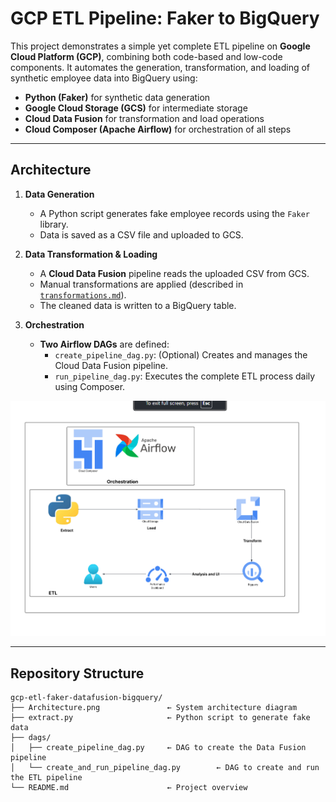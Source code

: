 # GCP ETL Pipeline: Faker to BigQuery

This project demonstrates a simple yet complete ETL pipeline on **Google Cloud Platform (GCP)**, combining both code-based and low-code components. It automates the generation, transformation, and loading of synthetic employee data into BigQuery using:

- **Python (Faker)** for synthetic data generation
- **Google Cloud Storage (GCS)** for intermediate storage
- **Cloud Data Fusion** for transformation and load operations
- **Cloud Composer (Apache Airflow)** for orchestration of all steps

---

## Architecture

1. **Data Generation**
   - A Python script generates fake employee records using the `Faker` library.
   - Data is saved as a CSV file and uploaded to GCS.

2. **Data Transformation & Loading**
   - A **Cloud Data Fusion** pipeline reads the uploaded CSV from GCS.
   - Manual transformations are applied (described in [`transformations.md`](datafusion/transformations.md)).
   - The cleaned data is written to a BigQuery table.

3. **Orchestration**
   - **Two Airflow DAGs** are defined:
     - `create_pipeline_dag.py`: (Optional) Creates and manages the Cloud Data Fusion pipeline.
     - `run_pipeline_dag.py`: Executes the complete ETL process daily using Composer.

![architecture](Architecture.png)

---

## Repository Structure

```text
gcp-etl-faker-datafusion-bigquery/
├── Architecture.png               ← System architecture diagram
├── extract.py                     ← Python script to generate fake data
├── dags/
│   ├── create_pipeline_dag.py     ← DAG to create the Data Fusion pipeline
│   └── create_and_run_pipeline_dag.py        ← DAG to create and run the ETL pipeline
└── README.md                      ← Project overview       
